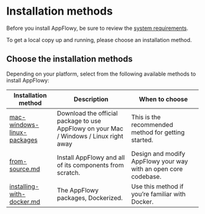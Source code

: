 # Installation methods

Before you install AppFlowy, be sure to review the [system requirements](https://app.gitbook.com/o/IHfa17qNq2j7xRHMJFoU/s/vs4LQcuzr0JR34ApS5sM/c/ByEufCzB2NBgKC1qAfuI/install-appflowy/requirements).&#x20;

To get a local copy up and running, please choose an installation method.

## Choose the installation methods

Depending on your platform, select from the following available methods to install AppFlowy:

| Installation method                                                 | Description                                                                            | When to choose                                                  |
| ------------------------------------------------------------------- | -------------------------------------------------------------------------------------- | --------------------------------------------------------------- |
| [mac-windows-linux-packages](mac-windows-linux-packages/ "mention") | Download the official package to use AppFlowy on your Mac / Windows / Linux right away | This is the recommended method for getting started.             |
| [from-source.md](from-source.md "mention")                          | Install AppFlowy and all of its components from scratch.                               | Design and modify AppFlowy your way with an open core codebase. |
| [installing-with-docker.md](installing-with-docker.md "mention")    | The AppFlowy packages, Dockerized.                                                     | Use this method if you’re familiar with Docker.                 |
